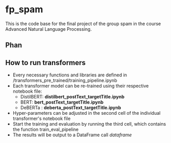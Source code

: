 # fp_spam

This is the code base for the final project of the group spam in the course Advanced Natural Language Processing. 

## Phan
## How to run transformers
 - Every necessary functions and libraries are defined in /transformers_pre_trained/training_pipeline.ipynb
 - Each transformer model can be re-trained using their respective notebook file:
    + DistilBERT: **distilbert_postText_targetTitle.ipynb**
    + BERT: **bert_postText_targetTitle.ipynb**
    + DeBERTa : **deberta_postText_targetTitle.ipynb**
 - Hyper-parameters can be adjusted in the second cell of the individual transformer's notebook file
 - Start the training and evaluation by running the third cell, which contains the function train_eval_pipeline
 - The results will be output to a DataFrame call _dataframe_
